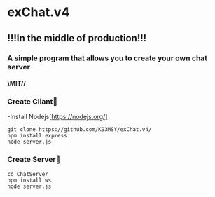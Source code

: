 # exChat.v4
## !!!In the middle of production!!!
### A simple program that allows you to create your own chat server

#### \\MIT//

### Create Cliant🔨
-Install Nodejs[https://nodejs.org/]

```
git clone https://github.com/K93MSY/exChat.v4/
npm install express
node server.js

```
### Create Server🔨

```
cd ChatServer
npm install ws
node server.js

```
